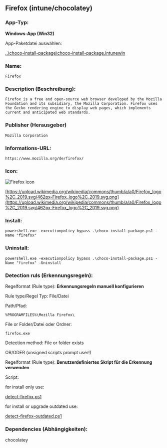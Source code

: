 ## Firefox (intune/chocolatey)

### App-Typ:

__Windows-App (Win32)__

App-Paketdatei auswählen:

[..\choco-install-package\choco-install-package.intunewin](..\choco-install-package\choco-install-package.intunewin)


### Name:

```
Firefox
```

### Description (Beschreibung):

```
Firefox is a free and open-source web browser developed by the Mozilla Foundation and its subsidiary, the Mozilla Corporation. Firefox uses the Gecko rendering engine to display web pages, which implements current and anticipated web standards.
```

### Publisher (Herausgeber)

```
Mozilla Corporation
```


### Informations-URL:

```
https://www.mozilla.org/de/firefox/
```

### Icon:

![Firefox icon](https://upload.wikimedia.org/wikipedia/commons/thumb/a/a0/Firefox_logo%2C_2019.svg/120px-Firefox_logo%2C_2019.svg.png)

[https://upload.wikimedia.org/wikipedia/commons/thumb/a/a0/Firefox_logo%2C_2019.svg/462px-Firefox_logo%2C_2019.svg.png](https://upload.wikimedia.org/wikipedia/commons/thumb/a/a0/Firefox_logo%2C_2019.svg/462px-Firefox_logo%2C_2019.svg.png)

### Install:
```
powershell.exe -executionpolicy bypass .\choco-install-package.ps1 -Name "firefox"
```


### Uninstall:
```
powershell.exe -executionpolicy bypass .\choco-install-package.ps1 -Name "firefox" -Uninstall
```


### Detection ruls (Erkennungsregeln):

Regelformat (Rule type): __Erkennungsregeln manuell konfigurieren__

Rule type/Regel Typ: File/Datei

Path/Pfad:

```
%PROGRAMFILES%\Mozilla Firefox\
```

File or Folder/Datei oder Ordner:

```
firefox.exe
```

Detection method: File or folder exists


OR/ODER (unsigned scripts prompt user!)

Regelformat (Rule type): __Benutzerdefiniertes Skript für die Erkennung verwenden__

Script:

for install only use:

[detect-firefox.ps1](./detect-firefox.ps1)

for install or upgrade outdated use:

[detect-firefox-outdated.ps1](./detect-firefox-outdated.ps1)

### Dependencies (Abhängigkeiten):

chocolatey

